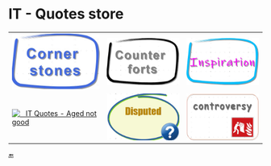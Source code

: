 # IT - Quotes store

<table>
  <tr>
    <td>
       <a href="README+/cornerstones.md"><img src="../../../_rsc/_img/_nav/abriss/Cornerstones_390x250px.jpg" alt="&nbsp;&nbsp;&nbsp;IT Quotes - Cornerstones" 
                                  title="Aged selection of profound quotes"/></a>
    </td>
    <td>
       <a href="README+/quotes_aux.md"><img src="../../../_rsc/_img/_nav/abriss/Counterforts_390x250px.jpg" alt="&nbsp;&nbsp;&nbsp;IT Quotes - Counterforts" 
                                  title="Profound quotes from non-ITers"/></a>
    </td>
    <td>
       <a href="README+/inspirational.md"><img src="../../../_rsc/_img/_nav/abriss/Inspiration_390x250px.jpg" alt="&nbsp;&nbsp;&nbsp;Quotes - Inspiration" 
                                            title="Quotes for inspiration"/></a>
    </td>
  </tr>
  <tr>
    <td>
      <a href="README+/aside/soar.md"><img src="../../../_rsc/_img/_nav/cloag/notAged_390x250px.jpg" alt="&nbsp;&nbsp;&nbsp;IT Quotes - Aged not good" 
                                  title="Quotes, which aged not that good."/></a>
    </td>
    <td>
      <a href="README+/aside/miss_quotes.md"><img src="../../../_rsc/_img/_nav/abriss/disputed_390x250px.jpg" alt="&nbsp;&nbsp;&nbsp;Quotes - Disputed" 
                                            title="Misattributed, disputed and misinterpreted quotes"/></a>
    </td>
        <td>
          <a href="README+/aside/controversy.md"><img src="../../../_rsc/_img/_nav/abriss/controversy_390x250px.jpg" alt="&nbsp;&nbsp;&nbsp;Quotes - Controversial" 
                                            title="Dispituable quotes - misattributed and "/></a>
    </td>
  </tr>
</table>

:end: 
